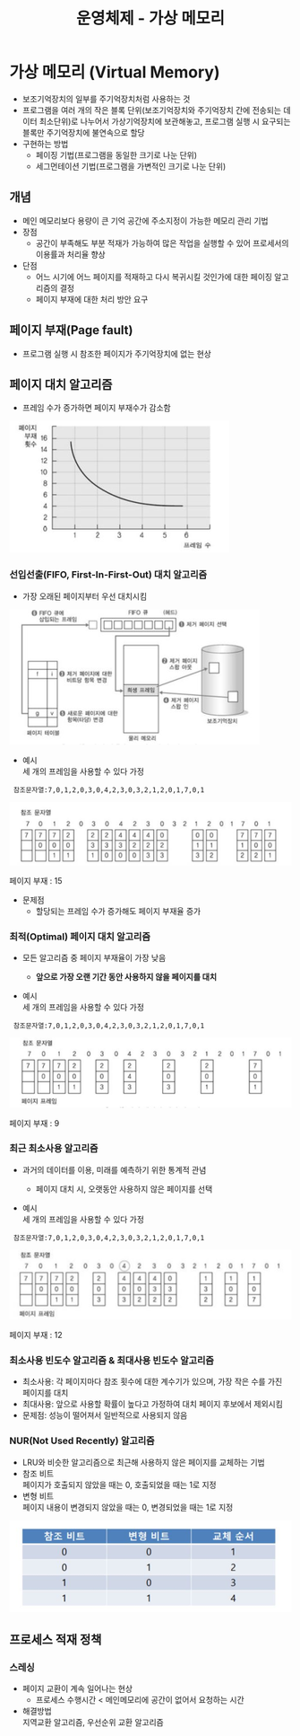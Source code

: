 ﻿---
title: "운영체제 - 가상 메모리"
categories: technical_interview
comments: true
---

# 가상 메모리 (Virtual Memory)  
 - 보조기억장치의 일부를 주기억장치처럼 사용하는 것
 - 프로그램을 여러 개의 작은 블록 단위(보조기억장치와 주기억장치 간에 전송되는 데이터 최소단위)로 나누어서 가상기억장치에 보관해놓고, 프로그램 실행 시 요구되는 블록만 주기억장치에 불연속으로 할당
 - 구현하는 방법
   - 페이징 기법(프로그램을 동일한 크기로 나눈 단위)
   - 세그먼테이션 기법(프로그램을 가변적인 크기로 나눈 단위)

## 개념
 - 메인 메모리보다 용량이 큰 기억 공간에 주소지정이 가능한 메모리 관리 기법
 - 장점
   - 공간이 부족해도 부분 적재가 가능하여 많은 작업을 실행할 수 있어 프로세서의 이용률과 처리율 향상
 - 단점
   - 어느 시기에 어느 페이지를 적재하고 다시 복귀시킬 것인가에 대한 페이징 알고리즘의 결정
   - 페이지 부재에 대한 처리 방안 요구

## 페이지 부재(Page fault)
 - 프로그램 실행 시 참조한 페이지가 주기억장치에 없는 현상


## 페이지 대치 알고리즘
 - 프레임 수가 증가하면 페이지 부재수가 감소함

![페이지대치](../../../assets/TI_9_1.JPG)

### 선입선출(FIFO, First-In-First-Out) 대치 알고리즘
 - 가장 오래된 페이지부터 우선 대치시킴

![FIFO1](../../../assets/TI_9_2.JPG)

 - 예시  
 세 개의 프레임을 사용할 수 있다 가정

```
 참조문자열:7,0,1,2,0,3,0,4,2,3,0,3,2,1,2,0,1,7,0,1  
```

![FIFO2](../../../assets/TI_9_3.JPG)

 페이지 부재 : 15  
 - 문제점  
   - 할당되는 프레임 수가 증가해도 페이지 부재율 증가

### 최적(Optimal) 페이지 대치 알고리즘
 - 모든 알고리즘 중 페이지 부재율이 가장 낮음
   - **앞으로 가장 오랜 기간 동안 사용하지 않을 페이지를 대치**
 
 - 예시  
 세 개의 프레임을 사용할 수 있다 가정

```
 참조문자열:7,0,1,2,0,3,0,4,2,3,0,3,2,1,2,0,1,7,0,1  
```

![FIFO2](../../../assets/TI_9_4.JPG)

 페이지 부재 : 9

### 최근 최소사용 알고리즘
 - 과거의 데이터를 이용, 미래를 예측하기 위한 통계적 관념
   - 페이지 대치 시, 오랫동안 사용하지 않은 페이지를 선택
 
 - 예시  
 세 개의 프레임을 사용할 수 있다 가정

```
 참조문자열:7,0,1,2,0,3,0,4,2,3,0,3,2,1,2,0,1,7,0,1  
```

![FIFO2](../../../assets/TI_9_5.JPG)

 페이지 부재 : 12

### 최소사용 빈도수 알고리즘 & 최대사용 빈도수 알고리즘
 - 최소사용: 각 페이지마다 참조 횟수에 대한 계수기가 있으며, 가장 작은 수를 가진 페이지를 대치
 - 최대사용: 앞으로 사용할 확률이 높다고 가정하여 대치 페이지 후보에서 제외시킴
 - 문제점: 성능이 떨어져서 일반적으로 사용되지 않음

### NUR(Not Used Recently) 알고리즘
 - LRU와 비슷한 알고리즘으로 최근해 사용하지 않은 페이지를 교체하는 기법
 - 참조 비트  
   페이지가 호출되지 않았을 때는 0, 호출되었을 때는 1로 지정
 - 변형 비트  
   페이지 내용이 변경되지 않았을 때는 0, 변경되었을 때는 1로 지정

![NUR](../../../assets/TI_9_6.JPG)

## 프로세스 적재 정책
### 스레싱  
 - 페이지 교환이 계속 일어나는 현상
   - 프로세스 수행시간 < 메인메모리에 공간이 없어서 요청하는 시간
 - 해결방법  
   지역교환 알고리즘, 우선순위 교환 알고리즘
